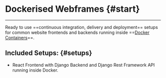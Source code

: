 # Dockerised Webframes {#start}

---

Ready to use ==continuous integration, delivery and deployment== setups for common website frontends and backends running inside ==[Docker Containers](https://www.docker.com)==.

## Included Setups: {#setups}

- React Frontend with Django Backend and Django Rest Framework API running inside Docker.
